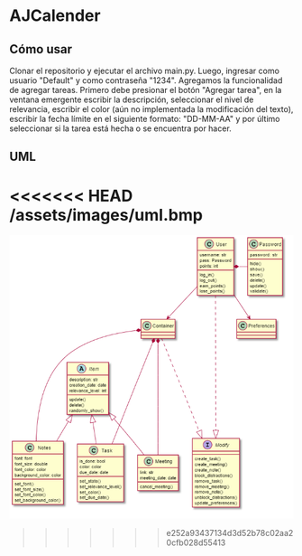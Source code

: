 # AJCalender
## Cómo usar
Clonar el repositorio y ejecutar el archivo main.py. Luego, ingresar como usuario "Default" y como contraseña "1234". Agregamos la funcionalidad
de agregar tareas. Primero debe presionar el botón "Agregar tarea", en la ventana emergente escribir la descripción, seleccionar el nivel de relevancia, escribir el color (aún no implementada la  modificación del texto), escribir la fecha límite en el siguiente formato: "DD-MM-AA" y por último seleccionar si la tarea está hecha o se encuentra por hacer. 
## UML
<<<<<<< HEAD
/assets/images/uml.bmp
=======
![UML_IMAGE](assets/images/uml.bmp)
>>>>>>> e252a93437134d3d52b78c02aa20cfb028d55413
